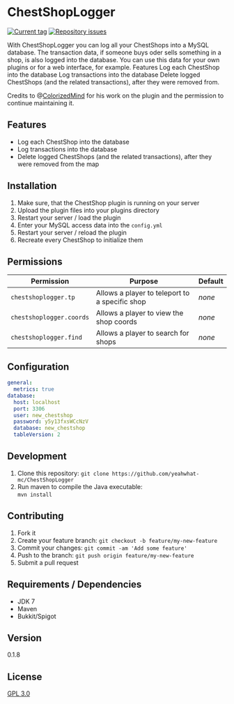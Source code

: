 # ChestShopLogger

[![Current tag](http://img.shields.io/github/tag/yeahwhat-mc/ChestShopLogger.svg)](https://github.com/yeahwhat-mc/ChestShopLogger/tags) [![Repository issues](http://issuestats.com/github/yeahwhat-mc/ChestShopLogger/badge/issue)](http://issuestats.com/github/yeahwhat-mc/ChestShopLogger)

With ChestShopLogger you can log all your ChestShops into a MySQL database. The transaction data, if someone buys oder sells something in a shop, is also logged into the database. You can use this data for your own plugins or for a web interface, for example. Features Log each ChestShop into the database Log transactions into the database Delete logged ChestShops (and the related transactions), after they were removed from.

Credits to @[ColorizedMind](https://github.com/ColorizedMind) for his work on the plugin and the permission to continue maintaining it.

## Features

* Log each ChestShop into the database
* Log transactions into the database
* Delete logged ChestShops (and the related transactions), after they were removed from the map

## Installation

1. Make sure, that the ChestShop plugin is running on your server
2. Upload the plugin files into your plugins directory
3. Restart your server / load the plugin
4. Enter your MySQL access data into the `config.yml`
5. Restart your server / reload the plugin
6. Recreate every ChestShop to initialize them

## Permissions

Permission | Purpose | Default
--- | --- | ---
`chestshoplogger.tp` | Allows a player to teleport to a specific shop | _none_
`chestshoplogger.coords` | Allows a player to view the shop coords | _none_
`chestshoplogger.find` | Allows a player to search for shops | _none_

## Configuration

```yml
general:
  metrics: true
database:
  host: localhost
  port: 3306
  user: new_chestshop
  password: y5y13fxsWCcNzV
  database: new_chestshop
  tableVersion: 2
```

## Development

1. Clone this repository:
  `git clone https://github.com/yeahwhat-mc/ChestShopLogger`
2. Run maven to compile the Java executable:  
  `mvn install`

## Contributing

1. Fork it
2. Create your feature branch: `git checkout -b feature/my-new-feature`
3. Commit your changes: `git commit -am 'Add some feature'`
4. Push to the branch: `git push origin feature/my-new-feature`
5. Submit a pull request

## Requirements / Dependencies

* JDK 7
* Maven
* Bukkit/Spigot

## Version

0.1.8

## License

[GPL 3.0](LICENSE)
